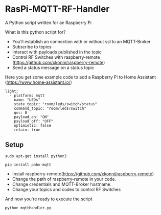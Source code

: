 # RasPi-MQTT-RF-Handler

A Python script written for an Raspberry Pi

What is this python script for?
- You'll establish an connection with or without ssl to an MQTT-Broker
- Subscribe to topics
- Interact with payloads published in the topic
- Control  RF Switches with raspberry-remote (https://github.com/xkonni/raspberry-remote)
- Send a status message on a status topic

Here you get some example code to add a Raspberry Pi to Home Assistant (https://www.home-assistant.io/)

```
light:
  - platform: mqtt
    name: "LEDs"
    state_topic: "room/leds/switch/status"
    command_topic: "room/leds/switch"
    qos: 0
    payload_on: "ON"
    payload_off: "OFF"
    optimistic: false
    retain: true
```

## Setup

```
sudo apt-get install python3
```

```
pip install paho-mqtt
```

- Install raspberry-remote(https://github.com/xkonni/raspberry-remote)
- Change the path of raspberry-remote in your code.
- Change credentials and MQTT-Broker hostname.
- Change your topics and codes to control RF Switches

And now you're ready to execute the script

```
python mqttHandler.py
```